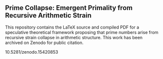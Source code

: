 ## Prime Collapse: Emergent Primality from Recursive Arithmetic Strain

This repository contains the LaTeX source and compiled PDF for a speculative theoretical framework proposing that prime numbers arise from recursive strain collapse in arithmetic structure. This work has been archived on Zenodo for public citation.

10.5281/zenodo.15420853
